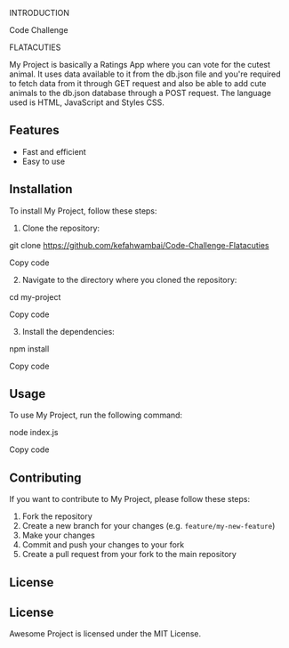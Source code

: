 INTRODUCTION

Code Challenge

FLATACUTIES

My Project is basically a Ratings App where you can vote for the cutest animal. It uses data available to it from the db.json file and you're required to fetch data from it through GET request and also be able to add cute animals to the db.json database through a POST request. The language used is HTML, JavaScript and Styles CSS.

## Features

- Fast and efficient
- Easy to use


## Installation

To install My Project, follow these steps:

1. Clone the repository:

git clone https://github.com/kefahwambai/Code-Challenge-Flatacuties

Copy code

2. Navigate to the directory where you cloned the repository:

cd my-project

Copy code

3. Install the dependencies:

npm install

Copy code

## Usage

To use My Project, run the following command:

node index.js

Copy code

## Contributing

If you want to contribute to My Project, please follow these steps:

1. Fork the repository
2. Create a new branch for your changes (e.g. `feature/my-new-feature`)
3. Make your changes
4. Commit and push your changes to your fork
5. Create a pull request from your fork to the main repository

## License

## License

Awesome Project is licensed under the MIT License. 
